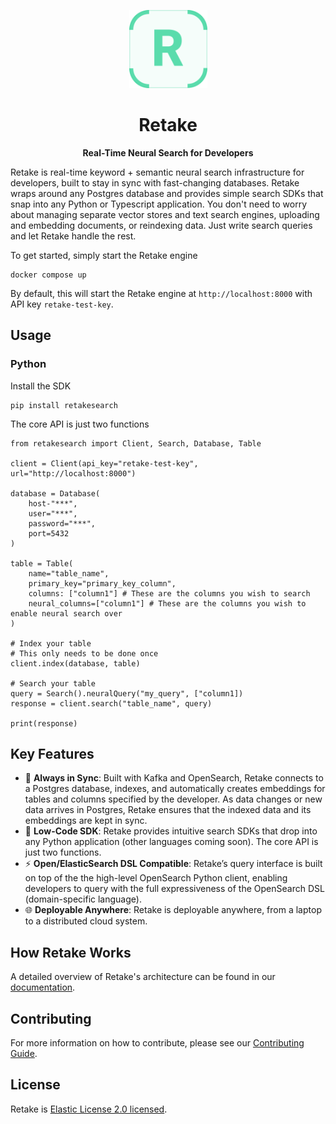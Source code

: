 <p align="center">
  <img src="assets/retake.svg" alt="Retake" width="125px"></a>
</p>

<h1 align="center">
    <b>Retake</b>
</h1>

<p align="center">
    <b>Real-Time Neural Search for Developers</b> <br />
</p>

Retake is real-time keyword + semantic neural search infrastructure for developers, built to stay in sync with fast-changing databases. Retake wraps around any Postgres database and provides simple search SDKs that snap into any Python or Typescript application. You don't need to worry about managing separate vector stores and text search engines, uploading and embedding documents, or reindexing data. Just write search queries and let Retake handle the rest.

To get started, simply start the Retake engine

```
docker compose up
```

By default, this will start the Retake engine at `http://localhost:8000` with API key `retake-test-key`.

## Usage

### Python

Install the SDK

```
pip install retakesearch
```

The core API is just two functions

```
from retakesearch import Client, Search, Database, Table

client = Client(api_key="retake-test-key", url="http://localhost:8000")

database = Database(
    host-"***",
    user="***",
    password="***",
    port=5432
)

table = Table(
    name="table_name",
    primary_key="primary_key_column",
    columns: ["column1"] # These are the columns you wish to search
    neural_columns=["column1"] # These are the columns you wish to enable neural search over
)

# Index your table
# This only needs to be done once
client.index(database, table)

# Search your table
query = Search().neuralQuery("my_query", ["column1])
response = client.search("table_name", query)

print(response)
```

## Key Features

- :arrows_counterclockwise: **Always in Sync**: Built with Kafka and OpenSearch, Retake connects to a Postgres database, indexes, and automatically creates embeddings for tables and columns specified by the developer. As data changes or new data arrives in Postgres, Retake ensures that the indexed data and its embeddings are kept in sync.
- :rocket: **Low-Code SDK**: Retake provides intuitive search SDKs that drop into any Python application (other languages coming soon). The core API is just two functions.
- :zap: **Open/ElasticSearch DSL Compatible**: Retake’s query interface is built on top of the the high-level OpenSearch Python client, enabling developers to query with the full expressiveness of the OpenSearch DSL (domain-specific language).
- :globe_with_meridians: **Deployable Anywhere**: Retake is deployable anywhere, from a laptop to a distributed cloud system.

## How Retake Works

A detailed overview of Retake's architecture can be found in our [documentation](https://docs.getretake.com/architecture).

## Contributing

For more information on how to contribute, please see our [Contributing Guide](CONTRIBUTING.md).

## License

Retake is [Elastic License 2.0 licensed](LICENSE).
